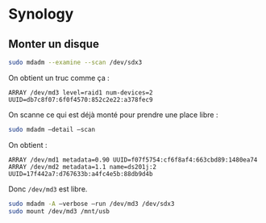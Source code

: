 Synology
========

Monter un disque
----------------

```bash
sudo mdadm --examine --scan /dev/sdx3
```

On obtient un truc comme ça :

```
ARRAY /dev/md3 level=raid1 num-devices=2 UUID=db7c8f07:6f0f4570:852c2e22:a378fec9
```

On scanne ce qui est déjà monté pour prendre une place libre :

```bash
sudo mdadm –detail –scan
```

On obtient :

```
ARRAY /dev/md1 metadata=0.90 UUID=f07f5754:cf6f8af4:663cbd89:1480ea74
ARRAY /dev/md2 metadata=1.1 name=ds201j:2 UUID=17f442a7:d767633b:a4fc4e5b:88db9d4b
```

Donc `/dev/md3` est libre.

```bash
sudo mdadm -A –verbose –run /dev/md3 /dev/sdx3
sudo mount /dev/md3 /mnt/usb
```
